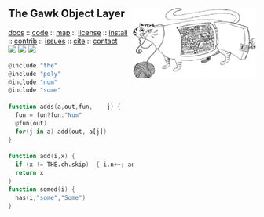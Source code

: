 <a name=top>
<img align=right src="https://raw.githubusercontent.com/timm/awk/master/etc/img/cat.png" width=250>
<h2>
     The Gawk Object Layer
</h2>
<p>
   <a    href="http://menzies.us/awk/index">docs</a>
   :: <a href="http://github.com/timm/awk">code</a>
   :: <a href="http://menzies.us/awk/index#map">map</a>
   :: <a href="http://menzies.us/awk/index#license">license</a>
   :: <a href="http://menzies.us/awk/index#install">install</a>
   :: <a href="http://menzies.us/awk/index#contribute">contrib</a>
   :: <a href="http://github.com/timm/awk/issues">issues</a>
   :: <a href="http://menzies.us/awk/index#cite">cite</a>
   :: <a href="http://menzies.us/awk/index#contact">contact</a>
<br>
   <img src="https://img.shields.io/badge/language-gawk-orange">
   <img src="https://img.shields.io/badge/purpose-ai,se-blueviolet">
   <img src="https://img.shields.io/badge/platform-mac,*nux-informational">
</p>

```awk
@include "the"
@include "poly"
@include "num"
@include "some"

function adds(a,out,fun,    j) {
  fun = fun?fun:"Num"
  @fun(out)
  for(j in a) add(out, a[j])
}

function add(i,x) {
  if (x != THE.ch.skip)  { i.n++; add1(i,x) }
  return x
}
function somed(i) {
  has(i,"some","Some")
}
```

